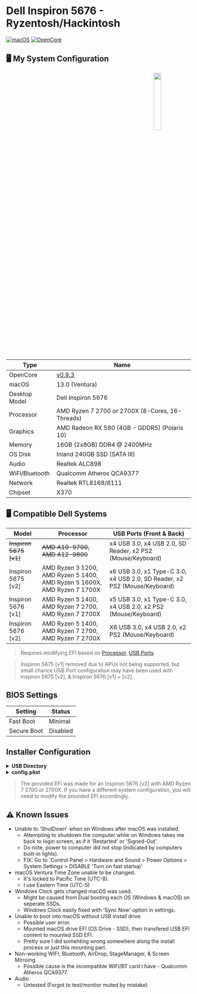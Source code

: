 # Dell Inspiron 5676 - Ryzentosh/Hackintosh

[![macOS](https://img.shields.io/badge/macOS-Ventura-brightgreen.svg)](https://developer.apple.com/documentation/macos-release-notes)
[![OpenCore](https://img.shields.io/badge/OpenCore-0.9.3-blue)](https://github.com/acidanthera/OpenCorePkg)

## 🖥️ My System Configuration
<img align="right" src="https://avallax.com/wp-content/uploads/2019/11/Dell-Inspiron-5676_4.jpg" width="20%"></img>

| Type		| Name								|
|---------------|---------------------------------------------------------------|
| OpenCore	| [v0.9.3](https://github.com/acidanthera/OpenCorePkg/releases)	|
| macOS		| 13.0 (Ventura)						|
| Desktop Model	| Dell Inspiron 5676						|
| Processor	| AMD Ryzen 7 2700 or 2700X (8-Cores, 16-Threads)		|
| Graphics	| AMD Radeon RX 580 (4GB - GDDR5) (Polaris 10)			|
| Memory	| 16GB (2x8GB) DDR4 @ 2400MHz					|
| OS Disk	| Inland 240GB SSD (SATA III)					|
| Audio		| Realtek ALC898						|
| WiFi/Bluetooth| Qualcomm Atheros QCA9377					|
| Network	| Realtek RTL8168/8111						|
| Chipset	| X370 								|

## 🖥️ Compatible Dell Systems
| Model			| Processor									| USB Ports (Front & Back)							|
|-----------------------|-------------------------------------------------------------------------------|-------------------------------------------------------------------------------|
| ~~Inspiron 5675 [v1]~~| ~~AMD A10-9700, AMD A12-9800~~						| x4 USB 3.0, x4 USB 2.0, SD Reader, x2 PS2 (Mouse/Keyboard)			|
| Inspiron 5675 [v2]	| AMD Ryzen 3 1200, AMD Ryzen 5 1400, AMD Ryzen 5 1600X, AMD Ryzen 7 1700X	| x6 USB 3.0, x1 Type-C 3.0, x4 USB 2.0, SD Reader, x2 PS2 (Mouse/Keyboard)	|
| Inspiron 5676 [v1]	| AMD Ryzen 5 1400, AMD Ryzen 7 2700, AMD Ryzen 7 2700X				| x5 USB 3.0, x1 Type-C 3.0, x4 USB 2.0, x2 PS2 (Mouse/Keyboard)		|
| Inspiron 5676 [v2]	| AMD Ryzen 5 1400, AMD Ryzen 7 2700, AMD Ryzen 7 2700X				| X6 USB 3.0, x4 USB 2.0, x2 PS2 (Mouse/Keyboard)				|
>Requires modifying EFI based on [Processor](https://github.com/AMD-OSX/AMD_Vanilla), [USB Ports](https://github.com/USBToolBox/tool).

>Inspiron 5675 [v1] removed due to APUs not being supported, but small chance USB Port configuration may have been used with Inspiron 5675 [v2], & Inspiron 5676 [v1] + [v2].

## BIOS Settings
| Setting	| Status	|
|---------------|---------------|
| Fast Boot	| Minimal	|
| Secure Boot	| Disabled	|

## Installer Configuration
<details><summary><strong>USB Directory</strong></summary>
 
```bash
[ USB Installer ]
	|
	|_____ com.apple.recovery.boot
	|		|_____ `BaseSystem.chunklist`
	|		|_____ `BaseSystem.dmg`
	|
	|_____ EFI
		|_____ BOOT
		|	|_____ `BOOTx64.efi`
		|
		|_____ OC
			|_____ ACPI
			|	|_____ `SSDT-EC-USBX-DESKTOP.aml`
			|
			|_____ DRIVERS
		 	|	|_____ `HfsPlus.efi`
			|	|_____ `OpenRuntime.efi`
			|
			|_____ KEXTS
			|	|_____ `AMDRyzenCPUPowerManagement.kext`
			|	|_____ `AppleALC.kext`
			|	|_____ `AppleMCEReporterDisabler.kext`
			|	|_____ `Lilu.kext`
			|	|_____ `RadeonSenson.kext`
			|	|_____ `RealtekRTL8111.kext`
			|	|_____ `SMCAMDProcessor.kext`
			|	|_____ `SMCRadeonGPU.kext`
			|	|_____ `USBToolBox.kext`
			|	|_____ `UTBMap.kext`
			|	|_____ `VirtualSMC.kext`
			|	|_____ `WhateverGreen.kext`
			|
			|_____ RESOURCES
			|	|_____ [ NO CHANGES MADE FROM 'sample.plist' ]
			|	|
			|_____ TOOLS
			|	|_____ `OpenShell.efi`
			|
			|_____ `config.plist`
			|_____ `OpenCore.efi`
```
</details>

<details><summary><strong>config.plist</strong></summary>

| Location		| Name												| Value										|
|-----------------------|-----------------------------------------------------------------------------------------------|-------------------------------------------------------------------------------|
| Booter > Quirks	| DevirtualiseMmio										| `False`									|
| 			| EnableWriteUnprotector									| `True`									|
| 			| RebuildAppleMemoryMap										| `False`									|
| 			| ResizeAppleGpuBars										| `-1`										|
| 			| SetupVirtualMap										| `True`									|
| 			| SyncRuntimePermissions									| `False`									|
| Kernel > Emulate	| DummyPowerManagement										| `True`									|
| Kernel > Patch	| [More Info Here](https://dortania.github.io/OpenCore-Install-Guide/AMD/zen.html#patch-2)	| 										|
| Kernel > Quirks	| PanicNoKextDump										| `True`									|
| 			| PowerTimeoutKernalPanic									| `True`									|
| 			| ProvideCurrentCpuInfo										| `True`									|
| 			| XhciPortLimit											| `False`									|
| Misc > Boot		| HideAuxiliary											| `True`									|
| Misc > Debug		| AppleDebug											| `True`									|
| 			| ApplePanic											| `True`									|
| 			| DisableWatchDog										| `True`									|
| Misc > Security	| AllowSetDefault										| `True`									|
| 			| BlacklistAppleUpdate										| `True`									|
| 			| ScanPolicy											| `0`										|
| 			| SecureBootModel										| `Default`									|
| 			| Vault												| `Optional`									|
| NVRAM > Add		| boot-args											| `-v keepsyms=1 npci=0x3000`							|
| 			| prev-lang:kbd											| `en-US:0`									|
| NVRAM			| WriteFlash											| `True`									|
| PlatformInfo > Generic| SystemProductName										| [Generate your own SMBIOS](https://github.com/corpnewt/GenSMBIOS)		|
| 			| SystemSerialNumber										| [Generate your own SMBIOS](https://github.com/corpnewt/GenSMBIOS)		|
| 			| MLB												| [Generate your own SMBIOS](https://github.com/corpnewt/GenSMBIOS)		|
| 			| SystemUUID											| [Generate your own SMBIOS](https://github.com/corpnewt/GenSMBIOS)		|
| 			| ROM												| [Generate your own SMBIOS](https://github.com/corpnewt/GenSMBIOS)		|
| UEFI > Quirks		| UnlockFsConnect										| `False`									|
| 			| ReleaseUSBOwnership										| `True`									|
>Open (Ctrl + O) then Clean Snapshot (Ctrl + Shift + R) if new ACPI (.aml), DRIVERS (.efi), or KEXTS (.kext) added.
</details>

>The provided EFI was made for an Inspiron 5676 [v2] with AMD Ryzen 7 2700 or 2700X. If you have a different system configuration, you will need to modify the provided EFI accordingly.
</details>

## ⚠️ Known Issues
* Unable to 'ShutDown' when on Windows after macOS was installed.
	- Attempting to shutdown the computer while on Windows takes me back to login screen, as if it 'Restarted' or 'Signed-Out'.
	- Do note, power to computer did not stop (indicated by computers built-in lights).
	- FIX: Go to 'Control Panel > Hardware and Sound > Power Options > System Settings > DISABLE 'Turn on fast startup'
* macOS Ventura Time Zone unable to be changed.
	- It's locked to Pacific Time (UTC-8).
	- I use Eastern Time (UTC-5)
* Windows Clock gets changed macOS was used.
	- Might be caused from Dual booting each OS (Windows & macOS) on seperate SSDs.
	- Windows Clock easily fixed with 'Sync Now' option in settings.
* Unable to boot into macOS without USB install drive.
	- Possible user error.
	- Mounted macOS drive EFI (OS Drive - SSD), then transfered USB EFI content to mounted SSD EFI.
	- Pretty sure I did somehting wrong somewhere along the install process or just this mounting part.
* Non-working WIFI, Bluetooth, AirDrop, StageManager, & Screen Mirroing.
	- Possible cause is the incompatible WIFI/BT card I have - Qualcomm Atheros QCA9377.
* Audio
	- Untested (Forgot to test/montior muted by mistake)
